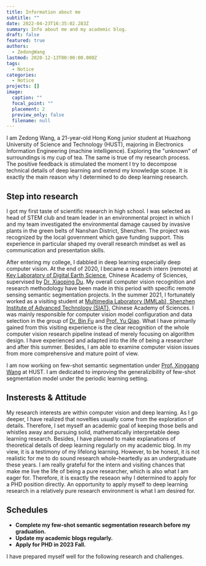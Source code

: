 ```yaml
---
title: Information about me
subtitle: ""
date: 2022-04-23T16:35:02.283Z
summary: Info about me and my academic blog.
draft: false
featured: true
authors:
  - ZedongWang
lastmod: 2020-12-13T00:00:00.000Z
tags:
  - Notice
categories:
  - Notice
projects: []
image:
  caption: ""
  focal_point: ""
  placement: 2
  preview_only: false
  filename: null
---
```

I am Zedong Wang, a 21-year-old Hong Kong junior student at Huazhong University of Science and Technology (HUST), majoring in Electronics Information Engineering (machine intelligence). Exploring the "unknown" of surroundings is my cup of tea. The same is true of my research process. The positive feedback is stimulated the moment I try to decompose technical details of deep learning and extend my knowledge scope. It is exactly the main reason why I determined to do deep learning research.

## Step into research

I got my first taste of scientific research in high school. I was selected as head of STEM club and team leader in an environmental project in which I and my team investigated the environmental damage caused by invasive plants in the green belts of Nanshan District, Shenzhen. The project was recognized by the local government which gave funding support. This experience in particular shaped my overall research mindset as well as communication and presentation skills. 

After entering my college, I dabbled in deep learning especially deep computer vision. At the end of 2020, I became a research intern (remote) at [Key Laboratory of Digital Earth Science](http://www.digitalearthlab.com.cn/), Chinese Academy of Sciences, supervised by [Dr. Xiaoping Du](https://scholar.google.com/citations?hl=zh-CN&user=TpX2C3cAAAAJ). My overall computer vision recognition and research methodology have been made in this period with specific remote sensing semantic segmentation projects.  In the summer 2021, I fortunately worked as a visiting student at [Multimedia Laboratory (MMLab), Shenzhen Institute of Advanced Technology (SIAT)](http://mmlab.siat.ac.cn/), Chinese Academy of Sciences. I was mainly responsible for computer vision model configuration and data selection in the group of [Dr. Bin Fu](https://scholar.google.com/citations?hl=zh-CN&user=9WhK1y4AAAAJ) and [Prof. Yu Qiao](https://scholar.google.com/citations?hl=zh-CN&user=gFtI-8QAAAAJ). What I have primarily gained from this visiting experience is the clear recognition of the whole computer vision research pipeline instead of merely focusing on algorithm design. I have experienced and adapted into the life of being a researcher and after this summer. Besides, I am able to examine computer vision issues from more comprehensive and mature point of view.

I am now working on few-shot semantic segmentation under [Prof. Xinggang Wang](https://scholar.google.com/citations?hl=zh-CN&user=qNCTLV0AAAAJ) at HUST. I am dedicated to improving the generalizibility of few-shot segmentation model under the periodic learning setting.

## Insterests & Attitude

My research interests are within computer vision and deep learning. As I go deeper, I have realized that novelties usually come from the exploration of details. Therefore, I set myself an academic goal of keeping those bells and whistles away and pursuing solid, mathematically interpretable deep learning research. Besides, I have planned to make explanations of  theoretical details of deep learning regularly on my academic blog. In my view, it is a testimony of my lifelong learning. However, to be honest, it is not realistic for me to do sound research whole-heartedly as an undergraduate these years. I am really grateful for the intern and visiting chances that make me live the life of being a pure researcher, which is also what I am eager for. Therefore, it is exactly the reseaon why I determined to apply for a PHD position directly. An opportunity to apply myself to deep learning research in a relatively pure research environment is what I am desired for. 

## Schedules

* **Complete my few-shot semantic segmentation research before my graduation.**
* **Update my academic blogs regularly.**
* **Apply for PHD in 2023 Fall.**

I have prepared myself well for the following research and challenges.